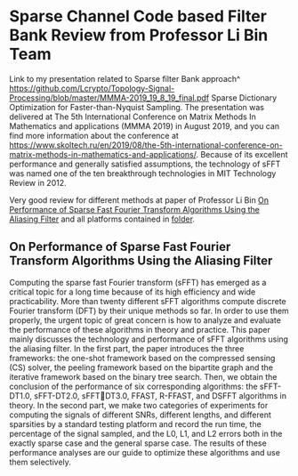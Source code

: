 # Sparse Channel Code based Filter Bank Review from Professor Li Bin Team

Link to my presentation related to Sparse filter Bank approach^ https://github.com/Lcrypto/Topology-Signal-Processing/blob/master/MMMA-2019_19_8_19_final.pdf
Sparse Dictionary Optimization for Faster-than-Nyquist Sampling. The presentation was delivered at The 5th International Conference on Matrix Methods In Mathematics and applications (MMMA 2019) in August 2019, and you can find more information about the conference at https://www.skoltech.ru/en/2019/08/the-5th-international-conference-on-matrix-methods-in-mathematics-and-applications/.
Because of its excellent performance and generally satisfied assumptions, the technology of sFFT was named one of the ten breakthrough technologies in MIT Technology Review in 2012.

Very good review for different methods at paper of Professor Li Bin [On Performance of Sparse Fast Fourier Transform Algorithms Using the Aliasing Filter](https://www.mdpi.com/2079-9292/10/9/1117) 
and all platforms contained in [folder](https://github.com/Lcrypto/Sparse_Filter_Bank_Review/tree/main/Sparse%20Filter%20Bank%20platforms%20and%20exp%20data).



## On Performance of Sparse Fast Fourier Transform Algorithms Using the Aliasing Filter
Computing the sparse fast Fourier transform (sFFT) has emerged as a critical topic for a long time because of its high efficiency and wide practicability. More than twenty different sFFT algorithms compute discrete Fourier transform (DFT) by their unique methods so far. In order to use them properly, the urgent topic of great concern is how to analyze and evaluate the performance of these algorithms in theory and practice. This paper mainly discusses the technology and performance
of sFFT algorithms using the aliasing filter. In the first part, the paper introduces the three frameworks: the one-shot framework based on the compressed sensing (CS) solver, the peeling framework based on the bipartite graph and the iterative framework based on the binary tree search. Then, we obtain the conclusion of the performance of six corresponding algorithms: the sFFT-DT1.0, sFFT-DT2.0, sFFTDT3.0, FFAST, R-FFAST, and DSFFT algorithms in theory. In the second part, we make two categories of experiments for computing the signals of different SNRs, different lengths, and different sparsities by a standard testing platform and record the run time, the percentage of the signal sampled, and the L0, L1, and L2 errors both in the exactly sparse case and the general sparse case. The results of these performance analyses are our guide to optimize these algorithms and use them selectively.

